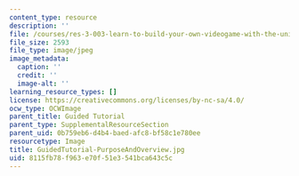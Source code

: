 ```yaml
---
content_type: resource
description: ''
file: /courses/res-3-003-learn-to-build-your-own-videogame-with-the-unity-game-engine-and-microsoft-kinect-january-iap-2017/8115fb78f963e70f51e3541bca643c5c_GuidedTutorial-PurposeAndOverview.jpg
file_size: 2593
file_type: image/jpeg
image_metadata:
  caption: ''
  credit: ''
  image-alt: ''
learning_resource_types: []
license: https://creativecommons.org/licenses/by-nc-sa/4.0/
ocw_type: OCWImage
parent_title: Guided Tutorial
parent_type: SupplementalResourceSection
parent_uid: 0b759eb6-d4b4-baed-afc8-bf58c1e780ee
resourcetype: Image
title: GuidedTutorial-PurposeAndOverview.jpg
uid: 8115fb78-f963-e70f-51e3-541bca643c5c
---
```

